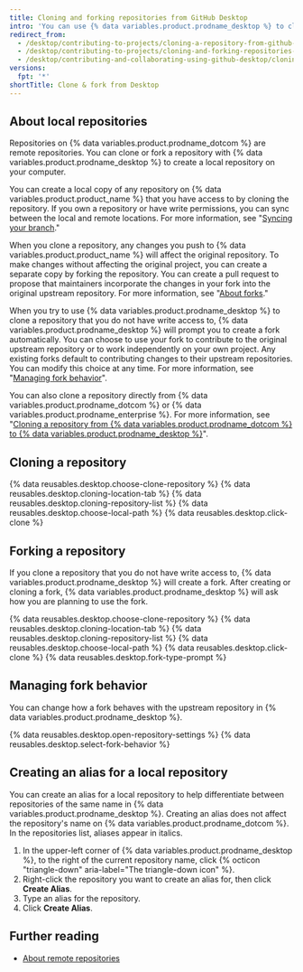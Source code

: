 ```yaml
---
title: Cloning and forking repositories from GitHub Desktop
intro: 'You can use {% data variables.product.prodname_desktop %} to clone and fork repositories that exist on {% data variables.product.prodname_dotcom %}.'
redirect_from:
  - /desktop/contributing-to-projects/cloning-a-repository-from-github-desktop
  - /desktop/contributing-to-projects/cloning-and-forking-repositories-from-github-desktop
  - /desktop/contributing-and-collaborating-using-github-desktop/cloning-and-forking-repositories-from-github-desktop
versions:
  fpt: '*'
shortTitle: Clone & fork from Desktop
---
```

## About local repositories
Repositories on {% data variables.product.prodname_dotcom %} are remote repositories. You can clone or fork a repository with {% data variables.product.prodname_desktop %} to create a local repository on your computer.

You can create a local copy of any repository on {% data variables.product.product_name %} that you have access to by cloning the repository. If you own a repository or have write permissions, you can sync between the local and remote locations. For more information, see "[Syncing your branch](/desktop/contributing-and-collaborating-using-github-desktop/syncing-your-branch)."

When you clone a repository, any changes you push to {% data variables.product.product_name %} will affect the original repository. To make changes without affecting the original project, you can create a separate copy by forking the repository. You can create a pull request to propose that maintainers incorporate the changes in your fork into the original upstream repository. For more information, see "[About forks](/github/collaborating-with-issues-and-pull-requests/about-forks)."

When you try to use {% data variables.product.prodname_desktop %} to clone a repository that you do not have write access to, {% data variables.product.prodname_desktop %} will prompt you to create a fork automatically. You can choose to use your fork to contribute to the original upstream repository or to work independently on your own project. Any existing forks default to contributing changes to their upstream repositories. You can modify this choice at any time. For more information, see "[Managing fork behavior](#managing-fork-behavior)".

You can also clone a repository directly from {% data variables.product.prodname_dotcom %} or {% data variables.product.prodname_enterprise %}. For more information, see "[Cloning a repository from {% data variables.product.prodname_dotcom %} to {% data variables.product.prodname_desktop %}](/desktop/guides/contributing-to-projects/cloning-a-repository-from-github-to-github-desktop/)".

## Cloning a repository

{% data reusables.desktop.choose-clone-repository %}
{% data reusables.desktop.cloning-location-tab %}
{% data reusables.desktop.cloning-repository-list %}
{% data reusables.desktop.choose-local-path %}
{% data reusables.desktop.click-clone %}

## Forking a repository
If you clone a repository that you do not have write access to, {% data variables.product.prodname_desktop %} will create a fork. After creating or cloning a fork, {% data variables.product.prodname_desktop %} will ask how you are planning to use the fork.

{% data reusables.desktop.choose-clone-repository %}
{% data reusables.desktop.cloning-location-tab %}
{% data reusables.desktop.cloning-repository-list %}
{% data reusables.desktop.choose-local-path %}
{% data reusables.desktop.click-clone %}
{% data reusables.desktop.fork-type-prompt %}

## Managing fork behavior
You can change how a fork behaves with the upstream repository in {% data variables.product.prodname_desktop %}.

{% data reusables.desktop.open-repository-settings %}
{% data reusables.desktop.select-fork-behavior %}

## Creating an alias for a local repository
You can create an alias for a local repository to help differentiate between repositories of the same name in {% data variables.product.prodname_desktop %}. Creating an alias does not affect the repository's name on {% data variables.product.prodname_dotcom %}. In the repositories list, aliases appear in italics.

1. In the upper-left corner of {% data variables.product.prodname_desktop %}, to the right of the current repository name, click {% octicon "triangle-down" aria-label="The triangle-down icon" %}.
2. Right-click the repository you want to create an alias for, then click **Create Alias**.
3. Type an alias for the repository.
4. Click **Create Alias**.

## Further reading
- [About remote repositories](/github/getting-started-with-github/about-remote-repositories)
